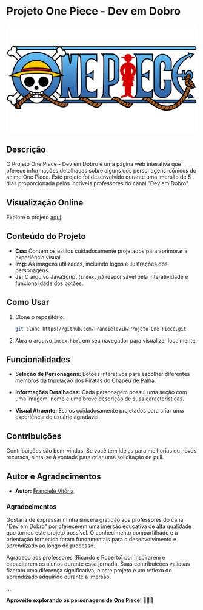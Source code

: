 # Projeto One Piece - Dev em Dobro

![One Piece Logo](./src/imagens/one-piece-logo.png)

## Descrição

O Projeto One Piece - Dev em Dobro é uma página web interativa que oferece informações detalhadas sobre alguns dos personagens icônicos do anime One Piece. Este projeto foi desenvolvido durante uma imersão de 5 dias proporcionada pelos incríveis professores do canal "Dev em Dobro".

## Visualização Online

Explore o projeto [aqui](https://francielevih.github.io/Projeto-One-Piece/).

## Conteúdo do Projeto

- **Css:** Contém os estilos cuidadosamente projetados para aprimorar a experiência visual.
- **Img:** As imagens utilizadas, incluindo logos e ilustrações dos personagens.
- **Js:** O arquivo JavaScript (`index.js`) responsável pela interatividade e funcionalidade dos botões.

## Como Usar

1. Clone o repositório:

    ```bash
    git clone https://github.com/Francielevih/Projeto-One-Piece.git
    ```

2. Abra o arquivo `index.html` em seu navegador para visualizar localmente.

## Funcionalidades

- **Seleção de Personagens:** Botões interativos para escolher diferentes membros da tripulação dos Piratas do Chapéu de Palha.

- **Informações Detalhadas:** Cada personagem possui uma seção com uma imagem, nome e uma breve descrição de suas características.

- **Visual Atraente:** Estilos cuidadosamente projetados para criar uma experiência de usuário agradável.

## Contribuições

Contribuições são bem-vindas! Se você tem ideias para melhorias ou novos recursos, sinta-se à vontade para criar uma solicitação de pull.

## Autor e Agradecimentos

- **Autor:** [Franciele Vitória](https://github.com/Francielevih)

### Agradecimentos

Gostaria de expressar minha sincera gratidão aos professores do canal "Dev em Dobro" por oferecerem uma imersão educativa de alta qualidade que tornou este projeto possível. O conhecimento compartilhado e a orientação fornecida foram fundamentais para o desenvolvimento e aprendizado ao longo do processo.

Agradeço aos professores [Ricardo e Roberto] por inspirarem e capacitarem os alunos durante essa jornada. Suas contribuições valiosas fizeram uma diferença significativa, e este projeto é um reflexo do aprendizado adquirido durante a imersão.

...

**Aproveite explorando os personagens de One Piece! 🏴‍☠️🌊**

